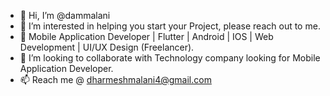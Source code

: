- 👋 Hi, I’m @dammalani
- 👀 I’m interested in helping you start your Project, please reach out to me. 
- 🌱 Mobile Application Developer | Flutter | Android | IOS | Web Development | UI/UX Design (Freelancer).
- 💞️ I’m looking to collaborate with Technology company looking for Mobile Application Developer.
- 📫 Reach me @ dharmeshmalani4@gmail.com

<!---
dammalani/dammalani is a ✨ special ✨ repository because its `README.md` (this file) appears on your GitHub profile.
You can click the Preview link to take a look at your changes.
--->
